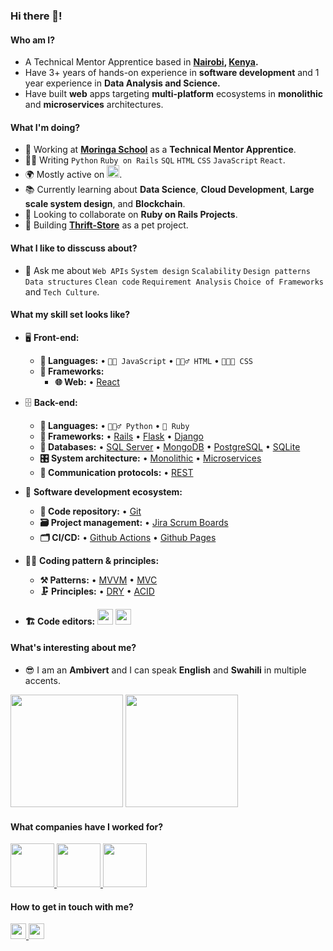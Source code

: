 ### Hi there 👋!

<!--
**mwiks-dev/mwiks-dev** is a ✨ _special_ ✨ repository because its `README.md` (this file) appears on your GitHub profile.

Here are some ideas to get you started:
-->
#### Who am I?
- A Technical Mentor Apprentice based in **[Nairobi](https://en.wikipedia.org/wiki/Nairobi), [Kenya](https://en.wikipedia.org/wiki/Kenya).** 
- Have 3+ years of hands-on experience in **software development** and 1 year experience in **Data Analysis and Science.**
- Have built **web** apps targeting **multi-platform** ecosystems in **monolithic** and **microservices** architectures.

#### What I'm doing?
- 🏢 Working at **[Moringa School](https://moringaschool.com/)** as a **Technical Mentor Apprentice**.
- 👨‍💻 Writing `Python` `Ruby on Rails` `SQL` `HTML` `CSS` `JavaScript` `React`.
- 🌍 Mostly active on <a href="https://www.linkedin.com/in/maryann-mwikali/"><img src="https://cdn-icons-png.flaticon.com/512/174/174857.png" height=20></a>.
- 📚 Currently learning about **Data Science**, **Cloud Development**, **Large scale system design**, and **Blockchain**.
- 👯 Looking to collaborate on **Ruby on Rails Projects**.
- 🥰 Building **[Thrift-Store](https://github.com/mwiks-dev/Thrift-Store)** as a pet project.

#### What I like to disscuss about? 
- 💬 Ask me about `Web APIs` `System design` `Scalability` `Design patterns` `Data structures` `Clean code` `Requirement Analysis` `Choice of Frameworks` and `Tech Culture`.

#### What my skill set looks like?
- 🖥 **Front-end:** 
  - **📜 Languages:** • `👨‍🔧 JavaScript` • `🧚🏻‍♂️ HTML` • `👨🏻‍🎨 CSS`
  - **🔬 Frameworks:**  
    - **🌐 Web:** • [React](https://reactjs.org/)
- 🗄️ **Back-end:** 
  - **📜 Languages:** • `🧙🏻‍♂️ Python` • `🧚 Ruby`
  - **🔭 Frameworks:** • [Rails](https://guides.rubyonrails.org/) • [Flask](https://flask.palletsprojects.com/en/2.2.x/) • [Django](https://www.djangoproject.com/)
  - **💾 Databases:** • [SQL Server](https://www.microsoft.com/en-us/sql-server/sql-server-2019) • [MongoDB](https://www.mongodb.com/) • [PostgreSQL](https://www.postgresql.org/) • [SQLite](https://www.sqlite.org/index.html)
  - **🎛 System architecture:** • [Monolithic](https://microservices.io/patterns/monolithic.html) • [Microservices](https://microservices.io/patterns/microservices.html)
  - **🔌 Communication protocols:** • [REST](https://docs.microsoft.com/en-us/azure/architecture/best-practices/api-design)
- 🎡 **Software development ecosystem:**
  - **📁 Code repository:** • [Git](https://git-scm.com/)
  - **🗃 Project management:** • [Jira Scrum Boards](https://www.atlassian.com/software/jira/features/scrum-boards)
  - **🗂 CI/CD:** • [Github Actions](https://github.com/features/actions) • [Github Pages](https://pages.github.com/)
- 🧙‍♂️ **Coding pattern & principles:**
  - **⚒ Patterns:** • [MVVM](https://en.wikipedia.org/wiki/Model%E2%80%93view%E2%80%93viewmodel) • [MVC](https://en.wikipedia.org/wiki/Model%E2%80%93view%E2%80%93controller)
  - **🗜 Principles:** • [DRY](https://en.wikipedia.org/wiki/Don%27t_repeat_yourself#:~:text=%22Don%27t%20repeat%20yourself%22,data%20normalization%20to%20avoid%20redundancy.) • [ACID](https://en.wikipedia.org/wiki/ACID)
  
- **🏗️ Code editors:**
<a href="https://visualstudio.microsoft.com/"><img src="https://1000logos.net/wp-content/uploads/2020/08/Visual-Studio-Logo.png" height=25></a> <a href="https://code.visualstudio.com/"><img src="https://seeklogo.com/images/V/visual-studio-code-logo-449D71944F-seeklogo.com.png" height=25></a>
  
#### What's interesting about me?  
  - 😎 I am an **Ambivert** and I can speak **English** and **Swahili** in multiple accents.

<!--Github Stats-->
<p float="left">
<img height="180em" src="https://github-readme-stats.vercel.app/api?username=mwiks-dev" /> 
<img height="180em" src="https://github-readme-stats.vercel.app/api/top-langs/?username=mwiks-dev"/>
</p>

#### What companies have I worked for?
<p left="center">
  <a href="https://moringaschool.com/">
    <img src="https://imgs.search.brave.com/YpBrlTKFEDPRzrMSR7blBM7DIzTw0wpXB3evHp-bdoI/rs:fit:200:225:1/g:ce/aHR0cHM6Ly90c2Uz/Lm1tLmJpbmcubmV0/L3RoP2lkPU9JUC42/eHZ2bm8zMndzWW5O/N2t2TTJNaVF3QUFB/QSZwaWQ9QXBp" height=70>
    </a> 
  <a href="https://www.linkedin.com/company/united-states-of-africa/">
    <img src="https://media.licdn.com/dms/image/C4D0BAQFVEj6zbZS-NA/company-logo_200_200/0/1609569198884?e=1683763200&v=beta&t=UUw88MAZ23ydYIAcGNoewy04wNfr_iWKCBfyD-yIuIw"height=70>
  </a>
  <a href="https://klb.co.ke/">
    <img src="https://imgs.search.brave.com/_yQfQ1yt7b35-jMB4a3qvmaxIc6g6HEi8qKOD6azsPA/rs:fit:474:225:1/g:ce/aHR0cHM6Ly90c2U0/Lm1tLmJpbmcubmV0/L3RoP2lkPU9JUC5z/eUJRem5YTGVzeE9x/ZlpPWXpBcjBnSGFI/YSZwaWQ9QXBp" height=70>
  </a>
  
</p>

#### How to get in touch with me?
<p left="center">
<a href="https://www.linkedin.com/in/maryann-mwikali">
  <img src="https://img.shields.io/badge/linkedin-%230077B5.svg?&style=for-the-badge&logo=linkedin&logoColor=white" height=25>
</a>
<a href="mailto:mwikali119@gmail.com">
  <img src="https://img.shields.io/badge/Gmail-D14836?style=for-the-badge&logo=gmail&logoColor=white" height=25>
</a>
</p>
